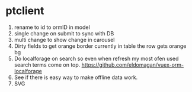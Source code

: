 # ptclient

1. rename to id to ormID in model
2. single change on submit to sync with DB
3. multi change to show change in carousel
4. Dirty fields to get orange border currently in table the row gets orange bg
5. Do localforage on search so even when refresh my most ofen used search terms come on top. https://github.com/eldomagan/vuex-orm-localforage
6. See if there is easy way to make offline data work.
7. SVG
